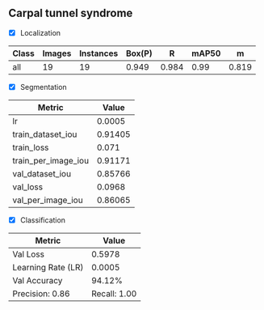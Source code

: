 ## Carpal tunnel syndrome
- [x] Localization

| Class  | Images | Instances | Box(P) | R    | mAP50 | m |
|--------|--------|-----------|--------|------|-------|---|
| all    |19      |  19       | 0.949  |0.984 |0.99   |0.819|


- [x] Segmentation

| Metric                 | Value    |
|------------------------|---------|
| lr                    | 0.0005  |
| train_dataset_iou     | 0.91405 |
| train_loss            | 0.071   |
| train_per_image_iou   | 0.91171 |
| val_dataset_iou       | 0.85766 |
| val_loss              | 0.0968  |
| val_per_image_iou     | 0.86065 |

- [x] Classification

| Metric      | Value     |
|------------|----------|
| Val Loss | 0.5978   |
| Learning Rate (LR) | 0.0005   |
| Val Accuracy | 94.12%  |
|Precision: 0.86 | Recall: 1.00 |

